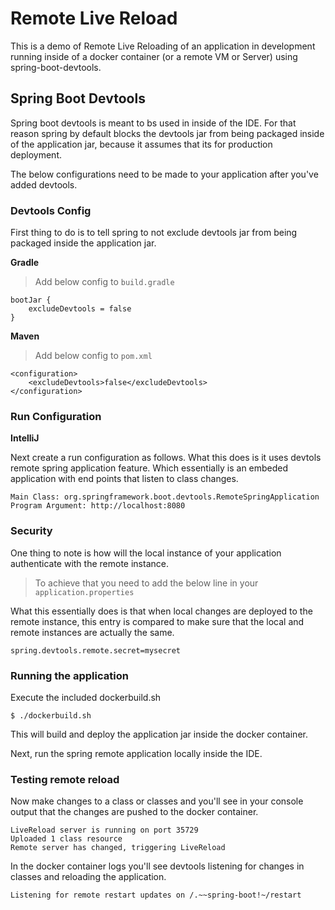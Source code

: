 # Remote Live Reload

This is a demo of Remote Live Reloading of an application in development running inside of a docker container (or a remote VM or Server) using spring-boot-devtools.

## Spring Boot Devtools

Spring boot devtools is meant to bs used in inside of the IDE. For that reason spring by default blocks the devtools jar from being packaged inside of the application jar, because it assumes that its for production deployment.

The below configurations need to be made to your application after you've added devtools.

### Devtools Config

First thing to do is to tell spring to not exclude devtools jar from being packaged inside the application jar.

**Gradle**
> Add below config to 
> `build.gradle` 
```
bootJar {
	excludeDevtools = false
}
```
**Maven**
> Add below config to 
> `pom.xml`
```
<configuration>
    <excludeDevtools>false</excludeDevtools>
</configuration>
```

### Run Configuration

**IntelliJ**

Next create a run configuration as follows. What this does is it uses devtols remote spring application feature. Which essentially is an embeded application with end points that listen to class changes.
```
Main Class: org.springframework.boot.devtools.RemoteSpringApplication
Program Argument: http://localhost:8080
```

### Security
One thing to note is how will the local instance of your application authenticate with the remote instance. 
> To achieve that you need to add the below line in your `application.properties`

What this essentially does is that when local changes are deployed to the remote instance, this entry is compared to make sure that the local and remote instances are actually the same.

```spring.devtools.remote.secret=mysecret```

### Running the application
Execute the included dockerbuild.sh
```
$ ./dockerbuild.sh
```
This will build and deploy the application jar inside the docker container.

Next, run the spring remote application locally inside the IDE.

### Testing remote reload
Now make changes to a class or classes and you'll see in your console output that the changes are pushed to the docker container.

```
LiveReload server is running on port 35729
Uploaded 1 class resource
Remote server has changed, triggering LiveReload
```

In the docker container logs you'll see devtools listening for changes in classes and reloading the application.

```
Listening for remote restart updates on /.~~spring-boot!~/restart
```

